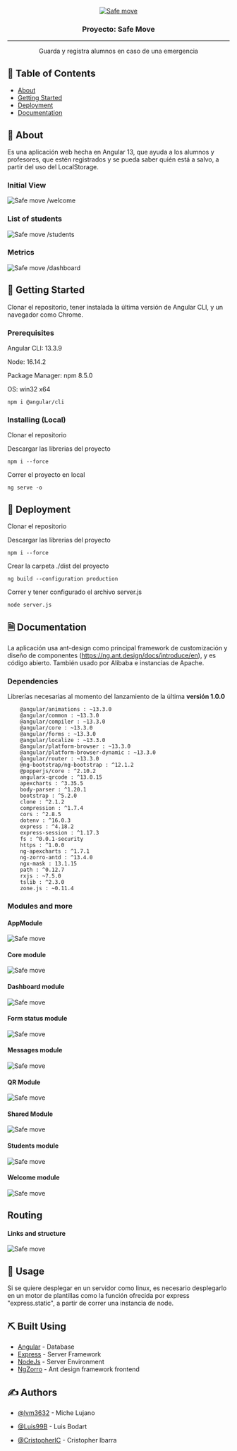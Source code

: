 <p align="center">
  <a href="" rel="noopener">
 <img src="./safe-move.JPG" alt="Safe move"></a>
</p>

<h3 align="center">Proyecto: Safe Move</h3>

---

<p align="center"> Guarda y registra alumnos en caso de una emergencia
    <br> 
</p>

## 📝 Table of Contents
- [About](#about)
- [Getting Started](#getting_started)
- [Deployment](#deployment)
- [Documentation](#documentation)

## 🧐 About <a name = "about"></a>
Es una aplicación web hecha en Angular 13, que ayuda a los alumnos y profesores, que estén registrados y se pueda saber quién está a salvo, a partir del uso del LocalStorage.

### Initial View
<img src="./welcome.JPG" alt="Safe move"></a>
/welcome
### List of students
<img src="./students.JPG" alt="Safe move"></a>
/students
### Metrics
<img src="./metrics.JPG" alt="Safe move"></a>
/dashboard
## 🏁 Getting Started <a name = "getting_started"></a>
Clonar el repositorio, tener instalada la última versión de Angular CLI, y un navegador como Chrome.

### Prerequisites
Angular CLI: 13.3.9

Node: 16.14.2

Package Manager: npm 8.5.0

OS: win32 x64

```
npm i @angular/cli
```

### Installing (Local)
Clonar el repositorio

Descargar las librerias del proyecto

```
npm i --force
```

Correr el proyecto en local

```
ng serve -o
```

## 🚀 Deployment <a name = "deployment"></a>
Clonar el repositorio

Descargar las librerias del proyecto

```
npm i --force
```

Crear la carpeta ./dist del proyecto

```
ng build --configuration production
```

Correr y tener configurado el archivo server.js

```
node server.js
```


## 🗎 Documentation <a name = "documentation"></a>
La aplicación usa ant-design como principal framework de customización y diseño de componentes (https://ng.ant.design/docs/introduce/en), y es código abierto. También usado por Alibaba e instancias de Apache.
### Dependencies
Librerías necesarias al momento del lanzamiento de la última **versión 1.0.0**

```
    @angular/animations : ~13.3.0
    @angular/common : ~13.3.0
    @angular/compiler : ~13.3.0
    @angular/core : ~13.3.0
    @angular/forms : ~13.3.0
    @angular/localize : ~13.3.0
    @angular/platform-browser : ~13.3.0
    @angular/platform-browser-dynamic : ~13.3.0
    @angular/router : ~13.3.0
    @ng-bootstrap/ng-bootstrap : ^12.1.2
    @popperjs/core : ^2.10.2
    angularx-qrcode : ^13.0.15
    apexcharts : ^3.35.5
    body-parser : ^1.20.1
    bootstrap : ^5.2.0
    clone : ^2.1.2
    compression : ^1.7.4
    cors : ^2.8.5
    dotenv : ^16.0.3
    express : ^4.18.2
    express-session : ^1.17.3
    fs : ^0.0.1-security
    https : ^1.0.0
    ng-apexcharts : ^1.7.1
    ng-zorro-antd : ^13.4.0
    ngx-mask : 13.1.15
    path : ^0.12.7
    rxjs : ~7.5.0
    tslib : ^2.3.0
    zone.js : ~0.11.4

```

### Modules and more
#### AppModule
 <img src="./appmodule.JPG" alt="Safe move"></a>
#### Core module
 <img src="./coremodule.JPG" alt="Safe move"></a>
#### Dashboard module
 <img src="./dashboardmodule.JPG" alt="Safe move"></a>
#### Form status module
 <img src="./formstatusmodule.JPG" alt="Safe move"></a>
#### Messages module
 <img src="./messagesmodule.JPG" alt="Safe move"></a>
#### QR Module
 <img src="./qrmodule.JPG" alt="Safe move"></a>
#### Shared Module
 <img src="./sharedmodule.JPG" alt="Safe move"></a>
#### Students module
 <img src="./studentsmodule.JPG" alt="Safe move"></a>
#### Welcome module
 <img src="./welcomemodule.JPG" alt="Safe move"></a>

## Routing
#### Links and structure
 <img src="./linksmodule.JPG" alt="Safe move"></a>


## 🎈 Usage <a name="usage"></a>
Si se quiere desplegar en un servidor como linux, es necesario desplegarlo en un motor de plantillas como la función ofrecida por express "express.static", a partir de correr una instancia de node.


## ⛏️ Built Using <a name = "built_using"></a>
- [Angular](https://angular.io/) - Database
- [Express](https://expressjs.com/) - Server Framework
- [NodeJs](https://nodejs.org/en/) - Server Environment
- [NgZorro](https://ng.ant.design/docs/introduce/en) - Ant design framework frontend

## ✍️ Authors <a name = "authors"></a>
- [@lvm3632](https://github.com/lvm3632) - Miche Lujano 

- [@Luis99B](https://github.com/Luis99B) - Luis Bodart 

- [@CristopherIC](https://github.com/Luis99B) - Cristopher Ibarra

